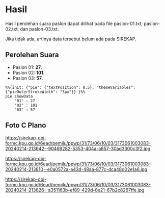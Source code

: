 # Hasil

Hasil perolehan suara paslon dapat dilihat pada file paslon-01.txt, paslon-02.txt, dan paslon-03.txt.

Jika tidak ada, artinya data tersebut belum ada pada SIREKAP.

## Perolehan Suara

 * Paslon 01: **27**.
 * Paslon 02: **101**.
 * Paslon 03: **57**.

```mermaid
%%{init: {"pie": {"textPosition": 0.5}, "themeVariables": {"pieOuterStrokeWidth": "5px"}} }%%
pie showData
    "01" : 27
    "02" : 101
    "03" : 57
```
## Foto C Plano

https://sirekap-obj-formc.kpu.go.id/6ead/pemilu/ppwp/31/73/06/10/03/3173061003083-20240214-213642--90469282-5353-404a-a857-30ad3300c3f2.jpg

https://sirekap-obj-formc.kpu.go.id/6ead/pemilu/ppwp/31/73/06/10/03/3173061003083-20240214-213810--e0a0572a-a43d-48aa-877c-dca48d02e1a6.jpg

https://sirekap-obj-formc.kpu.go.id/6ead/pemilu/ppwp/31/73/06/10/03/3173061003083-20240214-213826--a351163b-ef89-429d-8e21-67b2c8267ffe.jpg
